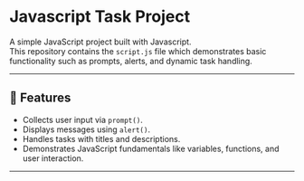 # Javascript Task Project

A simple JavaScript project built with Javascript.  
This repository contains the `script.js` file which demonstrates basic functionality such as prompts, alerts, and dynamic task handling.

---

## 🚀 Features
- Collects user input via `prompt()`.
- Displays messages using `alert()`.
- Handles tasks with titles and descriptions.
- Demonstrates JavaScript fundamentals like variables, functions, and user interaction.

---
